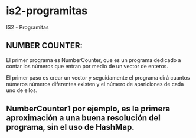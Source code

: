 is2-programitas
===============

IS2 - Programitas

NUMBER COUNTER:
---------------------------------------------------------------------------------------------------------------------------
El primer programa es NumberCounter, que es un programa dedicado a contar los números que entran por medio de un vector de 
enteros.

El primer paso es crear un vector y seguidamente el programa dirá cuantos números números diferentes existen y el número de
apariciones de cada uno de ellos.

NumberCounter1 por ejemplo, es la primera aproximación a una buena resolución del programa, sin el uso de HashMap.
---------------------------------------------------------------------------------------------------------------------------
